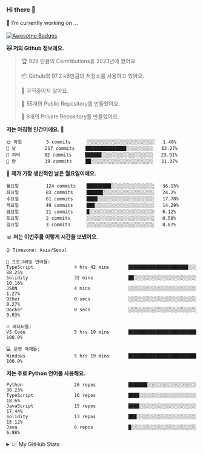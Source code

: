 ### Hi there 👋 
🔭 I’m currently working on ... </br></br>
[![Awesome Badges](https://img.shields.io/badge/Introduce-EN-green.svg)](https://github.com/tlatkdgus1/tlatkdgus1/blob/main/README.md.en)

<!--START_SECTION:waka-->
**🐱 저의 Github 정보에요.** 

> 🏆 928 만큼의 Contributions을 2023년에 했어요
 > 
> 📦 Github의 97.2 kB만큼의 저장소를 사용하고 있어요. 
 > 
> 🚫 구직중이지 않아요.
 > 
> 📜 55개의 Public Repository를 만들었어요. 
 > 
> 🔑 9개의 Private Repository를 만들었어요.  

**저는 아침형 인간이에요. 🐤** 

```text
🌞 아침         5 commits      ░░░░░░░░░░░░░░░░░░░░░░░░░   1.46% 
🌆 낮　         217 commits    ███████████████░░░░░░░░░░   63.27% 
🌃 저녁         82 commits     ██████░░░░░░░░░░░░░░░░░░░   23.91% 
🌙 밤　         39 commits     ██░░░░░░░░░░░░░░░░░░░░░░░   11.37%

```
📅 **제가 가장 생산적인 날은 월요일이에요.** 

```text
월요일          124 commits    █████████░░░░░░░░░░░░░░░░   36.15% 
화요일          83 commits     ██████░░░░░░░░░░░░░░░░░░░   24.2% 
수요일          61 commits     ████░░░░░░░░░░░░░░░░░░░░░   17.78% 
목요일          49 commits     ███░░░░░░░░░░░░░░░░░░░░░░   14.29% 
금요일          21 commits     █░░░░░░░░░░░░░░░░░░░░░░░░   6.12% 
토요일          2 commits      ░░░░░░░░░░░░░░░░░░░░░░░░░   0.58% 
일요일          3 commits      ░░░░░░░░░░░░░░░░░░░░░░░░░   0.87%

```


📊 **저는 이번주를 이렇게 시간을 보냈어요.** 

```text
⌚︎ Timezone: Asia/Seoul

💬 프로그래밍 언어들: 
TypeScript               4 hrs 42 mins       ██████████████████████░░░   88.25% 
Solidity                 32 mins             ██░░░░░░░░░░░░░░░░░░░░░░░   10.16% 
JSON                     4 mins              ░░░░░░░░░░░░░░░░░░░░░░░░░   1.27% 
Other                    0 secs              ░░░░░░░░░░░░░░░░░░░░░░░░░   0.27% 
Docker                   0 secs              ░░░░░░░░░░░░░░░░░░░░░░░░░   0.03%

🔥 에디터들: 
VS Code                  5 hrs 19 mins       █████████████████████████   100.0%

💻 운영 체제들: 
Windows                  5 hrs 19 mins       █████████████████████████   100.0%

```

**저는 주로 Python 언어를 사용해요.** 

```text
Python                   26 repos            ███████░░░░░░░░░░░░░░░░░░   30.23% 
TypeScript               16 repos            ████░░░░░░░░░░░░░░░░░░░░░   18.6% 
JavaScript               15 repos            ████░░░░░░░░░░░░░░░░░░░░░   17.44% 
Solidity                 13 repos            ███░░░░░░░░░░░░░░░░░░░░░░   15.12% 
Java                     6 repos             █░░░░░░░░░░░░░░░░░░░░░░░░   6.98%

```



<!--END_SECTION:waka-->

<details>
<summary>📈 My GitHub Stats</summary>
<p align="center"> <img src="https://github-readme-stats.vercel.app/api?username=tlatkdgus1&show_icons=true" alt="tlatkdgus1" />
</details>
